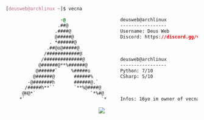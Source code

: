 <!-- 

	~> If you see this don't forget to follow me before skid <3

-->

```css
[deusweb@archlinux ~]$ vecna

                    -@                    deusweb@archlinux
                   .##@                   -----------------
                  .####@                  Username: Deus Web
                  @#####@                 Discord: https://discord.gg/vecna
                . *######@                
               .##@o@#####@
              /############@            
             /##############@             deusweb@archlinux
            @######@**%######@            -----------------
           @######`     %#####o           Python: 7/10
          @######@       ######%          CSharp: 5/10
        -@#######h       ######@.`        
       /#####h**``       `**%@####@       
      @H@*`                    `*%#@    
     *`                            `*     Infos: 16yo im owner of vecna im student and dev !

```

<p align="center">
	<img src="https://lanyard-profile-readme.vercel.app/api/845757144883265556?hideTimestamp=true&idleMessage=Freelance%20and%20Self-Taught%20Developer.&hideBadges=true"/>
<!-- 	<br>
	<img src="https://github-readme-streak-stats.herokuapp.com/?user=deusweb&theme=dark&hide_border=true">
	<br>
	<img src="https://github-readme-stats.vercel.app/api?username=deusweb&include_all_commits=true&show_icons=true&hide_border=true&hide_title=true&count_private=true&theme=dark">
	<br>
	<img src="https://github-readme-stats.vercel.app/api/top-langs/?username=deusweb&layout=compact&count_private=true&langs_count=8&hide_border=true&theme=dark"> -->
</p>
